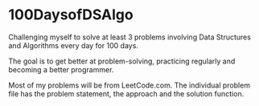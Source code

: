 # 100DaysofDSAlgo

Challenging myself to solve at least 3 problems involving Data Structures and Algorithms every day for 100 days.

The goal is to get better at problem-solving, practicing regularly and becoming a better programmer.

Most of my problems will be from LeetCode.com. The individual problem file has the problem statement, the approach and the solution function.


